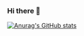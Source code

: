### Hi there 👋

[![Anurag's GitHub stats](https://github-readme-stats.vercel.app/api?username=miguelcanosantana&theme=radical)](https://github.com/anuraghazra/github-readme-stats)

<!--
**miguelcanosantana/miguelcanosantana** is a ✨ _special_ ✨ repository because its `README.md` (this file) appears on your GitHub profile.

Here are some ideas to get you started:

- 🔭 I’m currently working on ...
- 🌱 I’m currently learning ...
- 👯 I’m looking to collaborate on ...
- 🤔 I’m looking for help with ...
- 💬 Ask me about ...
- 📫 How to reach me: ...
- 😄 Pronouns: ...
- ⚡ Fun fact: ...
-->
